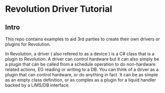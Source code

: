 # Revolution Driver Tutorial

## Intro
This repo contains examples to aid 3rd parties to create their own drivers or plugins for Revolution.

In Revolution, a driver ( also refered to as a device ) is a C# class that is a plugin to Revolution. 
A driver can control hardware but it can also simply be a plugin that can be called from a schedule operation to do non-hardware related
actions, EG reading or writing to a DB.  You can think of a driver as a plugin that can control hardware, or do anything in fact. 
It can be as simple as an empty class definition, or as complex as a plugin for a liquid handler backed by a LIMS/DB interface.



